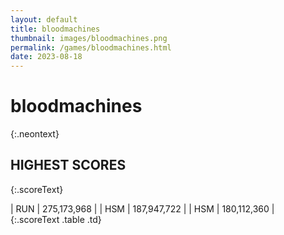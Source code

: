 ```yaml
---
layout: default
title: bloodmachines
thumbnail: images/bloodmachines.png
permalink: /games/bloodmachines.html
date: 2023-08-18
---
```


# bloodmachines 
{:.neontext}

## HIGHEST SCORES
{:.scoreText}

| RUN | 275,173,968 | 
| HSM | 187,947,722 | 
| HSM | 180,112,360 | 
{:.scoreText .table .td}
